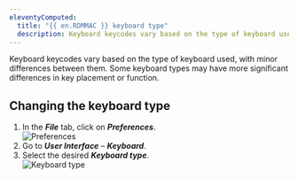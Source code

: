 ```yaml
---
eleventyComputed:
  title: "{{ en.RDMMAC }} keyboard type"
  description: Keyboard keycodes vary based on the type of keyboard used, with minor differences between them.
---
```

Keyboard keycodes vary based on the type of keyboard used, with minor differences between them. Some keyboard types may have more significant differences in key placement or function.

## Changing the keyboard type
1. In the ***File*** tab, click on ***Preferences***.  
![Preferences](https://webdevolutions.azureedge.net/docs/en/kb/KB0042.png)
1. Go to ***User Interface*** – ***Keyboard***.
1. Select the desired ***Keyboard type***.  
![Keyboard type](https://webdevolutions.azureedge.net/docs/en/kb/KB0043.png)
